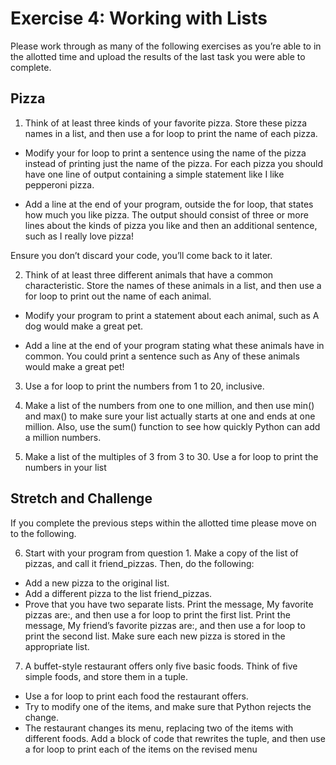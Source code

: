 # Exercise 4: Working with Lists

Please work through as many of the following exercises as you’re able to in the allotted time and upload the results of the last task you were able to complete.

## Pizza

1.	Think of at least three kinds of your favorite pizza. Store these pizza names in a list, and then use a for loop to print the name of each pizza. 

- Modify your for loop to print a sentence using the name of the pizza instead of printing just the name of the pizza. For each pizza you should have one line of output containing a simple statement like I like pepperoni pizza. 

- Add a line at the end of your program, outside the for loop, that states how much you like pizza. The output should consist of three or more lines about the kinds of pizza you like and then an additional sentence, such as I really love pizza!

Ensure you don’t discard your code, you’ll come back to it later.

2.	Think of at least three different animals that have a common characteristic. Store the names of these animals in a list, and then use a for loop to print out the name of each animal. 

- Modify your program to print a statement about each animal, such as A dog would make a great pet. 

- Add a line at the end of your program stating what these animals have in common. You could print a sentence such as Any of these animals would make a great pet!

3.	 Use a for loop to print the numbers from 1 to 20, inclusive.

4.	Make a list of the numbers from one to one million, and then use min() and max() to make sure your list actually starts at one and ends at one million. Also, use the sum() function to see how quickly Python can add a million numbers.

5.	Make a list of the multiples of 3 from 3 to 30. Use a for loop to print the numbers in your list


## Stretch and Challenge

If you complete the previous steps within the allotted time please move on to the following.

6.	Start with your program from question 1. Make a copy of the list of pizzas, and call it friend_pizzas. Then, do the following: 

- Add a new pizza to the original list. 
- Add a different pizza to the list friend_pizzas. 
- Prove that you have two separate lists. Print the message, My favorite pizzas are:, and then use a for loop to print the first list. Print the message, My friend’s favorite pizzas are:, and then use a for loop to print the second list. Make sure each new pizza is stored in the appropriate list.

7.	A buffet-style restaurant offers only five basic foods. Think of five simple foods, and store them in a tuple. 

- Use a for loop to print each food the restaurant offers. 
- Try to modify one of the items, and make sure that Python rejects the change. 
- The restaurant changes its menu, replacing two of the items with different foods. Add a block of code that rewrites the tuple, and then use a for loop to print each of the items on the revised menu
